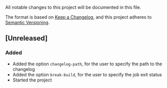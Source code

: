 All notable changes to this project will be documented in this file.

The format is based on [Keep a Changelog](https://keepachangelog.com/en/1.1.0/),
and this project adheres to [Semantic Versioning](https://semver.org/spec/v2.0.0.html).

## [Unreleased]

### Added
- Added the option `changelog-path`, for the user to specify the path
  to the changelog
- Added the option `break-build`, for the user to specify the job exit
  status
- Started the project
